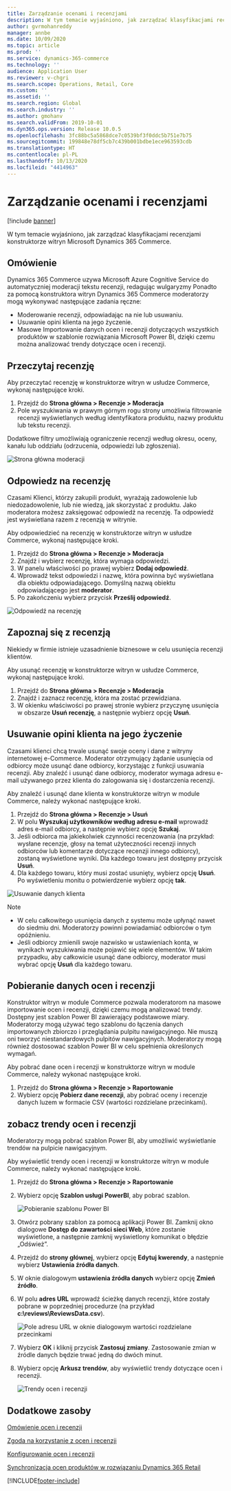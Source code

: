 ```yaml
---
title: Zarządzanie ocenami i recenzjami
description: W tym temacie wyjaśniono, jak zarządzać klasyfikacjami recenzjami konstruktorze witryn Microsoft Dynamics 365 Commerce.
author: gvrmohanreddy
manager: annbe
ms.date: 10/09/2020
ms.topic: article
ms.prod: ''
ms.service: dynamics-365-commerce
ms.technology: ''
audience: Application User
ms.reviewer: v-chgri
ms.search.scope: Operations, Retail, Core
ms.custom: ''
ms.assetid: ''
ms.search.region: Global
ms.search.industry: ''
ms.author: gmohanv
ms.search.validFrom: 2019-10-01
ms.dyn365.ops.version: Release 10.0.5
ms.openlocfilehash: 3fc88bc5a5868dce7c0539bf3f0ddc5b751e7b75
ms.sourcegitcommit: 199848e78df5cb7c439b001bdbe1ece963593cdb
ms.translationtype: HT
ms.contentlocale: pl-PL
ms.lasthandoff: 10/13/2020
ms.locfileid: "4414963"
---
```

# <a name="manage-ratings-and-reviews"></a>Zarządzanie ocenami i recenzjami

[!include [banner](includes/banner.md)]

W tym temacie wyjaśniono, jak zarządzać klasyfikacjami recenzjami konstruktorze witryn Microsoft Dynamics 365 Commerce.

## <a name="overview"></a>Omówienie

Dynamics 365 Commerce uzywa Microsoft Azure Cognitive Service do automatyczniej moderacji tekstu recenzji, redagując wulgaryzmy Ponadto za pomocą konstruktora witryn Dynamics 365 Commerce moderatorzy mogą wykonywać następujące zadania ręczne:

- Moderowanie recenzji, odpowiadając na nie lub usuwaniu.
- Usuwanie opini klienta na jego życzenie.
- Masowe Importowanie danych ocen i recenzji dotyczących wszystkich produktów w szablonie rozwiązania Microsoft Power BI, dzięki czemu można analizować trendy dotyczące ocen i recenzji.

## <a name="read-a-review"></a>Przeczytaj recenzję 

Aby przeczytać recenzję w konstruktorze witryn w usłudze Commerce, wykonaj następujące kroki.

1. Przejdź do **Strona główna \> Recenzje \> Moderacja**
1. Pole wyszukiwania w prawym górnym rogu strony umożliwia filtrowanie recenzji wyświetlanych według identyfikatora produktu, nazwy produktu lub tekstu recenzji.

Dodatkowe filtry umożliwiają ograniczenie recenzji według okresu, oceny, kanału lub oddziału (odrzucenia, odpowiedzi lub zgłoszenia).

![Strona główna moderacji](media/rnr-moderation-home.png) 

## <a name="respond-to-a-review"></a>Odpowiedz na recenzję 

Czasami Klienci, którzy zakupili produkt, wyrażają zadowolenie lub niedozadowolenie, lub nie wiedzą, jak skorzystać z produktu. Jako moderatora możesz zaksięgować odpowiedź na recenzję. Ta odpowiedź jest wyświetlana razem z recenzją w witrynie. 

Aby odpowiedzieć na recenzję w konstruktorze witryn w usłudze Commerce, wykonaj następujące kroki.

1. Przejdź do **Strona główna \> Recenzje \> Moderacja**
1. Znajdź i wybierz recenzję, która wymaga odpowiedzi.
1. W panelu właściwości po prawej wybierz **Dodaj odpowiedź**.
1. Wprowadź tekst odpowiedzi i nazwę, która powinna być wyświetlana dla obiektu odpowiadającego. Domyślną nazwą obiektu odpowiadającego jest **moderator**.
1. Po zakończeniu wybierz przycisk **Prześlij odpowiedź**.

![Odpowiedź na recenzję](media/rnr-moderation-response.png) 

## <a name="take-down-a-review"></a>Zapoznaj się z recenzją 

Niekiedy w firmie istnieje uzasadnienie biznesowe w celu usunięcia recenzji klientów. 

Aby usunąć recenzję w konstruktorze witryn w usłudze Commerce, wykonaj następujące kroki.

1. Przejdź do **Strona główna \> Recenzje \> Moderacja**
1. Znajdź i zaznacz recenzję, która ma zostać przewidziana.
1. W okienku właściwości po prawej stronie wybierz przyczynę usunięcia w obszarze **Usuń recenzję**, a następnie wybierz opcję **Usuń**.
    
## <a name="delete-a-customers-reviews-at-the-customers-request"></a>Usuwanie opini klienta na jego życzenie 

Czasami klienci chcą trwale usunąć swoje oceny i dane z witryny internetowej e-Commerce. Moderator otrzymujący żądanie usunięcia od odbiorcy może usunąć dane odbiorcy, korzystając z funkcji usuwania recenzji. Aby znaleźć i usunąć dane odbiorcy, moderator wymaga adresu e-mail używanego przez klienta do zalogowania się i dostarczenia recenzji. 

Aby znaleźć i usunąć dane klienta w konstruktorze witryn w module Commerce, należy wykonać następujące kroki.

1. Przejdź do **Strona główna \> Recenzje \> Usuń**
1. W polu **Wyszukaj użytkowników według adresu e-mail** wprowadź adres e-mail odbiorcy, a następnie wybierz opcję **Szukaj**.
1. Jeśli odbiorca ma jakiekolwiek czynności recenzowania (na przykład: wysłane recenzje, głosy na temat użyteczności recenzji innych odbiorców lub komentarze dotyczące recenzji innego odbiorcy), zostaną wyświetlone wyniki. Dla każdego towaru jest dostępny przycisk **Usuń**.
1. Dla każdego towaru, który musi zostać usunięty, wybierz opcję **Usuń**. Po wyświetleniu monitu o potwierdzenie wybierz opcję **tak**. 
    
![Usuwanie danych klienta](media/rnr-moderation-delete-reviews.png) 

> [!NOTE]
> - W celu całkowitego usunięcia danych z systemu może upłynąć nawet do siedmiu dni. Moderatorzy powinni powiadamiać odbiorców o tym opóźnieniu.
> - Jeśli odbiorcy zmienili swoje nazwisko w ustawieniach konta, w wynikach wyszukiwania może pojawić się wiele elementów. W takim przypadku, aby całkowicie usunąć dane odbiorcy, moderator musi wybrać opcję **Usuń** dla każdego towaru. 

## <a name="download-ratings-and-reviews-data"></a>Pobieranie danych ocen i recenzji

Konstruktor witryn w module Commerce pozwala moderatorom na masowe importowanie ocen i recenzji, dzięki czemu mogą analizować trendy. Dostępny jest szablon Power BI zawierający podstawowe miary. Moderatorzy mogą używać tego szablonu do łączenia danych importowanych zbiorczo i przeglądania pulpitu nawigacyjnego. Nie muszą oni tworzyć niestandardowych pulpitów nawigacyjnych. Moderatorzy mogą również dostosować szablon Power BI w celu spełnienia określonych wymagań. 

Aby pobrać dane ocen i recenzji w konstruktorze witryn w module Commerce, należy wykonać następujące kroki.

1. Przejdź do **Strona główna \> Recenzje \> Raportowanie**
1. Wybierz opcję **Pobierz dane recenzji**, aby pobrać oceny i recenzje danych luzem w formacie CSV (wartości rozdzielane przecinkami).

## <a name="view-ratings-and-reviews-trends"></a>zobacz trendy ocen i recenzji

Moderatorzy mogą pobrać szablon Power BI, aby umożliwić wyświetlanie trendów na pulpicie nawigacyjnym.

Aby wyświetlić trendy ocen i recenzji w konstruktorze witryn w module Commerce, należy wykonać następujące kroki.

1. Przejdź do **Strona główna \> Recenzje \> Raportowanie**
1. Wybierz opcję **Szablon usługi PowerBI**, aby pobrać szablon.

    ![Pobieranie szablonu Power BI](media/rnr-moderation-reports.png) 

1. Otwórz pobrany szablon za pomocą aplikacji Power BI. Zamknij okno dialogowe **Dostęp do zawartości sieci Web**, które zostanie wyświetlone, a następnie zamknij wyświetlony komunikat o błędzie „Odśwież”.
1. Przejdź do **strony głównej**, wybierz opcję **Edytuj kwerendy**, a następnie wybierz **Ustawienia źródła danych**.
1. W oknie dialogowym **ustawienia źródła danych** wybierz opcję **Zmień źródło**.
1. W polu **adres URL** wprowadź ścieżkę danych recenzji, które zostały pobrane w poprzedniej procedurze (na przykład **c:\\reviews\\ReviewsData.csv**).

    ![Pole adresu URL w oknie dialogowym wartości rozdzielane przecinkami](media/rnr-powerbi-datasource-settings.png) 

1. Wybierz  **OK** i kliknij przycisk **Zastosuj zmiany**. Zastosowanie zmian w źródle danych będzie trwać jedną do dwóch minut.
1. Wybierz opcję **Arkusz trendów**, aby wyświetlić trendy dotyczące ocen i recenzji.

    ![Trendy ocen i recenzji](media/rnr-powerbi-dashboard-template.png) 
    
## <a name="additional-resources"></a>Dodatkowe zasoby

[Omówienie ocen i recenzji](ratings-reviews-overview.md)

[Zgoda na korzystanie z ocen i recenzji](opt-in-ratings-reviews.md)

[Konfigurowanie ocen i recenzji](configure-ratings-reviews.md)

[Synchronizacja ocen produktów w rozwiązaniu Dynamics 365 Retail](sync-product-ratings.md)


[!INCLUDE[footer-include](../includes/footer-banner.md)]